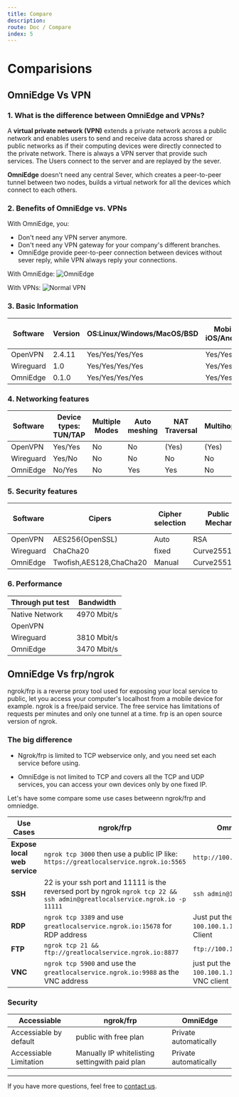 ```yaml
---
title: Compare
description: 
route: Doc / Compare
index: 5
---
```


# Comparisions

## OmniEdge Vs VPN

### 1. What is the difference between OmniEdge and VPNs?

A **virtual private network (VPN)** extends a private network across a public network and enables users to send and receive data across shared or public networks as if their computing devices were directly connected to the private network. There is always a VPN server that provide such services. The Users connect to the server and are replayed by the sever. 

**OmniEdge** doesn't need any central Sever, which creates a peer-to-peer tunnel between two nodes, builds a virtual network for all the devices which connect to each others. 

### 2. Benefits of OmniEdge vs. VPNs

With OmniEdge, you: 

- Don't need any VPN server anymore.
- Don't need any VPN gateway for your company's different branches. 
- OmniEdge provide peer-to-peer connection between devices without sever reply, while VPN always reply your connections. 

With OmniEdge: 
![OmniEdge](/assets/OmniEdge-VPN.svg)

With VPNs: 
![Normal VPN](/assets/Legacy-VPN.svg)


### 3. Basic Information

|Software|Version|OS:Linux/Windows/MacOS/BSD|Mobile: iOS/Android |TV: Apple TV/Android TV|NAS OS: FreeNAS/Synology|Raspberry PI|
|---|---|---|---|---|---|---|
|OpenVPN|2.4.11|Yes/Yes/Yes/Yes|Yes/Yes|No/No|Yes/Yes|Yes|
|Wireguard|1.0|Yes/Yes/Yes/Yes|Yes/Yes|No/No|Yes/Yes|Yes|
|OmniEdge|0.1.0|Yes/Yes/Yes/Yes|Yes/Yes|No/Yes|Yes/Yes|Yes|


### 4. Networking features
|Software|Device types: TUN/TAP|Multiple Modes|Auto meshing|NAT Traversal|Multihops|Protocol|
|--|--|--|--|--|--|--|
|OpenVPN|Yes/Yes|No|No|(Yes)|(Yes)|UDP/TCP|
|Wireguard|Yes/No|No|No|No|No|UDP|
|OmniEdge|No/Yes|No|Yes|Yes|No|UDP|

### 5. Security features
|Software|Cipers|Cipher selection|Public key Mechanism|Certificates /Shared key|PFS|
|--|--|--|--|--|--|
|OpenVPN|AES256(OpenSSL)|Auto|RSA|Yes/No|Yes|
|Wireguard|ChaCha20|fixed|Curve25519,ECDH|Yes/No|Yes|
|OmniEdge|Twofish,AES128,ChaCha20|Manual|Curve25519|Yes/Yes/Yes|

### 6. Performance

|Through put test|Bandwidth|
|--|--|
|Native Network|4970 Mbit/s|
|OpenVPN||
|Wireguard|3810 Mbit/s|
|OmniEdge|3470 Mbit/s|


## OmniEdge Vs frp/ngrok

ngrok/frp is a reverse proxy tool used for exposing your local service to public, let you access your computer's localhost from a mobile device for example. ngrok is a free/paid service. The free service has limitations of requests per minutes and only one tunnel at a time. frp is an open source version of ngrok. 

### The big difference

- Ngrok/frp is limited to TCP webservice only, and you need set each service before using.

- OmniEdge is not limited to TCP and covers all the TCP and UDP services, you can access your own devices only by one fixed IP. 

Let's have some compare some use cases betweenn ngrok/frp and omniedge.

|Use Cases|ngrok/frp|OmniEdge|
|--|--|--|
|**Expose local web service**|`ngrok tcp 3000` then use a public IP like: `https://greatlocalservice.ngrok.io:5565` | `http://100.100.1.1:3000`|
|**SSH**| 22 is your ssh port and 11111 is the reversed port by ngrok `ngrok tcp 22 && ssh admin@greatlocalservice.ngrok.io -p 11111` | `ssh admin@100.100.1.1` |
|**RDP**| `ngrok tcp 3389` and use `greatlocalservice.ngrok.io:15678` for RDP address | Just put the omniedge IP `100.100.1.1` into the RDP Client|
|**FTP**| `ngrok tcp 21 && ftp://greatlocalservice.ngrok.io:8877` | `ftp://100.100.1.1` |
|**VNC**|`ngrok tcp 5900` and use the `greatlocalservice.ngrok.io:9988` as the VNC address |just put the OmniEdge IP `100.100.1.1` into the VNC client|

### Security

|Accessiable|ngrok/frp|OmniEdge|
|-|---|--|
|Accessiable by default|public with free plan|Private automatically|
|Accessiable Limitation|Manually IP whitelisting settingwith paid plan|Private automatically|

-----

If you have more questions, feel free to [contact us](mailto:support@omniedge.io).
